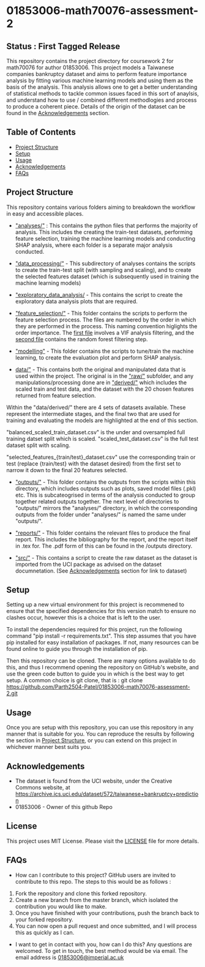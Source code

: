 # 01853006-math70076-assessment-2

## Status : First Tagged Release

This repository contains the project directory for coursework 2 for math70076 for author 01853006. 
This project models a Taiwanese companies bankruptcy dataset and aims to perform feature importance analysis by fitting various machine learning models and using them as the basis of the analysis. This analysis allows one to get a better understanding of statistical methods to tackle common issues faced in this sort of anaylsis, and understand how to use / combined different methodlogies and process to produce a coherent piece. Details of the origin of the dataset can be found in the [Acknowledgements](#acknowledgements) section.


## Table of Contents
- [Project Structure](#project-structure)
- [Setup](#setup)
- [Usage](#usage)
- [Acknowledgements](#acknowledgements)
- [FAQs](#faqs)

## Project Structure
This repository contains various folders aiming to breakdown the workflow in easy and accessible places.

- ["analyses/"](analyses/) : This contains the python files that performs the majority of analysis. This includes the creating the train-test datasets, performing feature selection, training the machine learning models and conducting SHAP analysis, where each folder is a separate major analysis conducted.

 - ["data_processing/"](analyses/data_processing/) - This subdirectory of analyses contains the scripts to create the train-test split (with sampling and scaling), and to create the selected features dataset (which is subsequently used in training the machine learning models)

 - ["exploratory_data_analysis/](analyses/exploratory_data_analysis/) - This contains the script to create the exploratory data analysis plots that are required. 

 - ["feature_selection/"](analyses/feature_selection/) - This folder contains the scripts to perform the feature selection process. The files are numbered by the order in which they are performed in the process. This naming convention higlights the order importance. The [first file](analyses/feature_selection/00_vif_feature_filtering.py) involves a VIF analysis filtering, and the [second file](analyses/feature_selection/01_random_forest_feature_filtering.py) contains the random forest filtering step.

 - ["modelling"](analyses/modelling/) - This folder contains the scripts to tune/train the machine learning, to create the evaluation plot and perform SHAP analysis.

- [data/"](data/) - This contains both the original and manipulated data that is used within the project. The original is in the ["raw/"](data/raw/) subfolder, and any manipulations/processing done are in ["derived/"](data/derived/) which includes the scaled train and test data, and the dataset with the 20 chosen features returned from feature selection. 

Within the "data/derived/" there are 4 sets of datasets available. These represent the intermediate stages, and the final two that are used for training and evaluating the models are highlighted at the end of this section. 

"balanced_scaled_train_dataset.csv" is the under and oversampled full training datset split which is scaled.
"scaled_test_dataset.csv" is the full test dataset split with scaling.

"selected_features_{train/test}_dataset.csv" use the corresponding train or test (replace {train/test} with the dataset desired) from the first set to narrow it down to the final 20 features selected.

- ["outputs/"](outputs/) - This folder contains the outputs from the scripts within this directory, which includes outputs such as plots, saved model files (.pkl) etc. This is subcateogrised in terms of the analysis conducted to group together related outputs together. The next level of directories to "outputs/" mirrors the "analyses/" directory, in which the corresponding outputs from the folder under "analyses/" is named the same under "outputs/". 

- ["reports/"](reports/) - This folder contains the relevant files to produce the final report. This includes the bibliography for the report, and the report itself in .tex for. The .pdf form of this can be found in the /outputs directory. 

- ["src/"](src/) - This contains a script to create the raw dataset as the dataset is imported from the UCI package as advised on the dataset documnetation. (See [Acknowledgements](#acknowledgements) section for link to dataset)

## Setup
Setting up a new virtual environment for this project is recommened to ensure that the specified dependencies for this version match to ensure no clashes occur, however this is a choice that is left to the user. 

To install the dependencies required for this project, run the following command "pip install -r requirements.txt". This step assumes that you have pip installed for easy installation of packages. If not, many resources can be found online to guide you through the installation of pip. 

Then this repository can be cloned. There are many options available to do this, and thus I recommend opening the repository on GitHub's website, and use the green code button to guide you in which is the best way to get setup. A common choice is git clone, that is :
git clone https://github.com/Parth2504-Patel/01853006-math70076-assessment-2.git

## Usage
Once you are setup with this repository, you can use this repository in any manner that is suitable for you. You can reproduce the results by following the section in [Project Structure](#project-structure), or you can extend on this project in whichever manner best suits you. 

## Acknowledgements
- The dataset is found from the UCI website, under the Creative Commons website, at https://archive.ics.uci.edu/dataset/572/taiwanese+bankruptcy+prediction
- 01853006 - Owner of this github Repo 

## License

This project uses MIT License. Please visit the [LICENSE](LICENSE) file for more details.

## FAQs
- How can I contribute to this project?
GitHub users are invited to contribute to this repo. The steps to this would be as follows : 
1) Fork the repository and clone this forked repository. 
2) Create a new branch from the master branch, which isolated the contribution you would like to make.
3) Once you have finished with your contributions, push the branch back to your forked repository.
4) You can now open a pull request and once submitted, and I will process this as quickly as I can. 

- I want to get in contact with you, how can I do this?
Any questions are welcomed. To get in touch, the best method would be via email. The email address is 01853006@imperial.ac.uk